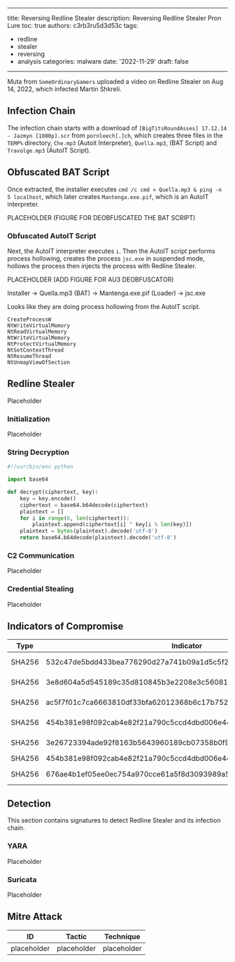 
---
title: Reversing Redline Stealer
description: Reversing Redline Stealer Pron Lure
toc: true
authors: c3rb3ru5d3d53c
tags:
  - redline
  - stealer
  - reversing
  - analysis
categories: malware
date: '2022-11-29'
draft: false
---

Muta from `SomeOrdinaryGamers` uploaded a video on Redline Stealer on Aug 14, 2022, which infected Martin Shkreli.

## Infection Chain

The infection chain starts with a download of `[BigTitsRoundAsses] 17.12.14 - Jazmyn [1080p].scr` from `pornleech[.]ch`, which creates three files in the `TEMP%` directory, `Che.mp3` (Autoit Interpreter), `Quella.mp3`, (BAT Script) and `Travolge.mp3` (AutoIT Script).

## Obfuscated BAT Script

Once extracted, the installer executes `cmd /c cmd < Quella.mp3 & ping -n 5 localhost`, which later creates `Mantenga.exe.pif`, which is an AutoIT interpreter.

PLACEHOLDER (FIGURE FOR DEOBFUSCATED THE BAT SCRIPT)

### Obfuscated AutoIT Script

Next, the AutoIT interpreter executes `i`.  Then the AutoIT script performs process hollowing, creates the process `jsc.exe` in suspended mode, hollows the process then injects the process with Redline Stealer.

PLACEHOLDER (ADD FIGURE FOR AU3 DEOBFUSCATOR)

Installer → Quella.mp3 (BAT) → Mantenga.exe.pif (Loader) → jsc.exe

Looks like they are doing process hollowing from the AutoIT script.

```text
CreateProcessW
NtWriteVirtualMemory
NtReadVirtualMemory
NtWriteVirtualMemory
NtProtectVirtualMemory
NtSetContextThread
NtResumeThread
NtUnmapViewOfSection
```

## Redline Stealer

Placeholder

### Initialization

Placeholder

### String Decryption

```python
#!/usr/bin/env python

import base64

def decrypt(ciphertext, key):
    key = key.encode()
    ciphertext = base64.b64decode(ciphertext)
    plaintext = []
    for i in range(0, len(ciphertext)):
        plaintext.append(ciphertext[i] ^ key[i % len(key)])
    plaintext = bytes(plaintext).decode('utf-8')
    return base64.b64decode(plaintext).decode('utf-8')
```

### C2 Communication

Placeholder

### Credential Stealing

Placeholder

## Indicators of Compromise

| Type   | Indicator                                                        | Description                    |
| ------ | ---------------------------------------------------------------- | ------------------------------ |
| SHA256 | 532c47de5bdd433bea776290d27a741b09a1d5c5f2089e54eced922514a60799 | Redline Stealer Installer File |
| SHA256 | 3e8d604a5d545189c35d810845b3e2208e3c56081507b949ecb17a6bbd4decb1 | Messed Up PE File (Che.mp3)    |
| SHA256 | ac5f7f01c7ca6663810df33bfa62012368b6c17b7520943c094308f30adac766 | BAT Script (Quella.mp3)        |
| SHA256 | 454b381e98f092cab4e82f21a790c5ccd4dbd006e44925bcabd6c9289ea6700e | AutoIT Script  (Travolge.mp3)  | 
| SHA256 | 3e26723394ade92f8163b5643960189cb07358b0f96529a477d37176d68aa0a0 | AutoIT Interpreter             |
| SHA256 | 454b381e98f092cab4e82f21a790c5ccd4dbd006e44925bcabd6c9289ea6700e | AutoIT Script                  |
| SHA256 | 676ae4b1ef05ee0ec754a970cce61a5f8d3093989a58c33087a3a5dca06364aa | Redline Stealer (Unpacked)     |

## Detection

This section contains signatures to detect Redline Stealer and its infection chain.

### YARA

Placeholder

### Suricata

Placeholder

## Mitre Attack

| ID          | Tactic      | Technique   |
| ----------- | ----------- | ----------- |
| placeholder | placeholder | placeholder | 
